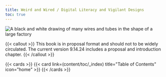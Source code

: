```yaml
---
title: Weird and Wired / Digital Literacy and Vigilant Designs
toc: true
---
```


![A black and white drawing of many wires and tubes in the shape of a large factory](//assets/factory.png "A placeholder image [AI generated]")

{{< callout >}}
  This book is in proposal format and should not to be widely circulated. The current version 9.14.24 includes a proposal and introduction chapter. 
{{< /callout >}}

{{< cards >}}
  	{{< card link=(content/toc/_index) title="Table of Contents" icon="home" >}}
{{< /cards >}}
